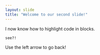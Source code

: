 ```yaml
---
layout: slide
title: "Welcome to our second slide!"
---
```

I now know how to highlight code in blocks. 
``` 
see?! 
```
Use the left arrow to go back!
